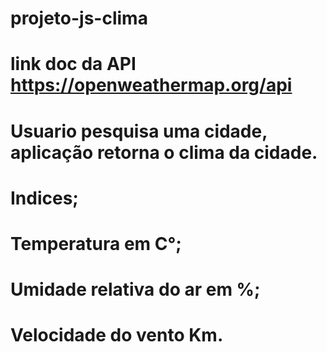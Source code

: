 # projeto-js-clima 

# link doc da API  https://openweathermap.org/api 

# Usuario pesquisa uma cidade, aplicação retorna o clima da cidade.
# Indices;
# Temperatura em C°;
# Umidade relativa do ar em %;
# Velocidade do vento Km.
